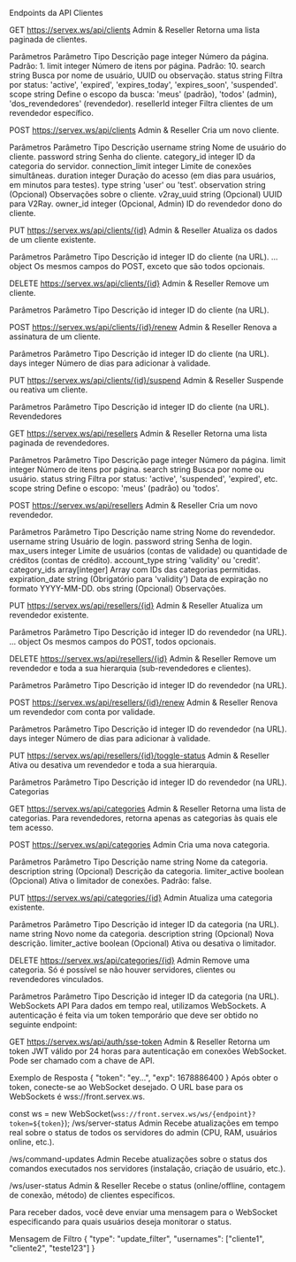 Endpoints da API
Clientes

GET
https://servex.ws/api/clients
Admin & Reseller
Retorna uma lista paginada de clientes.

Parâmetros
Parâmetro Tipo Descrição
page integer Número da página. Padrão: 1.
limit integer Número de itens por página. Padrão: 10.
search string Busca por nome de usuário, UUID ou observação.
status string Filtra por status: 'active', 'expired', 'expires_today', 'expires_soon', 'suspended'.
scope string Define o escopo da busca: 'meus' (padrão), 'todos' (admin), 'dos_revendedores' (revendedor).
resellerId integer Filtra clientes de um revendedor específico.

POST
https://servex.ws/api/clients
Admin & Reseller
Cria um novo cliente.

Parâmetros
Parâmetro Tipo Descrição
username string Nome de usuário do cliente.
password string Senha do cliente.
category_id integer ID da categoria do servidor.
connection_limit integer Limite de conexões simultâneas.
duration integer Duração do acesso (em dias para usuários, em minutos para testes).
type string 'user' ou 'test'.
observation string (Opcional) Observações sobre o cliente.
v2ray_uuid string (Opcional) UUID para V2Ray.
owner_id integer (Opcional, Admin) ID do revendedor dono do cliente.

PUT
https://servex.ws/api/clients/{id}
Admin & Reseller
Atualiza os dados de um cliente existente.

Parâmetros
Parâmetro Tipo Descrição
id integer ID do cliente (na URL).
... object Os mesmos campos do POST, exceto que são todos opcionais.

DELETE
https://servex.ws/api/clients/{id}
Admin & Reseller
Remove um cliente.

Parâmetros
Parâmetro Tipo Descrição
id integer ID do cliente (na URL).

POST
https://servex.ws/api/clients/{id}/renew
Admin & Reseller
Renova a assinatura de um cliente.

Parâmetros
Parâmetro Tipo Descrição
id integer ID do cliente (na URL).
days integer Número de dias para adicionar à validade.

PUT
https://servex.ws/api/clients/{id}/suspend
Admin & Reseller
Suspende ou reativa um cliente.

Parâmetros
Parâmetro Tipo Descrição
id integer ID do cliente (na URL).
Revendedores

GET
https://servex.ws/api/resellers
Admin & Reseller
Retorna uma lista paginada de revendedores.

Parâmetros
Parâmetro Tipo Descrição
page integer Número da página.
limit integer Número de itens por página.
search string Busca por nome ou usuário.
status string Filtra por status: 'active', 'suspended', 'expired', etc.
scope string Define o escopo: 'meus' (padrão) ou 'todos'.

POST
https://servex.ws/api/resellers
Admin & Reseller
Cria um novo revendedor.

Parâmetros
Parâmetro Tipo Descrição
name string Nome do revendedor.
username string Usuário de login.
password string Senha de login.
max_users integer Limite de usuários (contas de validade) ou quantidade de créditos (contas de crédito).
account_type string 'validity' ou 'credit'.
category_ids array[integer] Array com IDs das categorias permitidas.
expiration_date string (Obrigatório para 'validity') Data de expiração no formato YYYY-MM-DD.
obs string (Opcional) Observações.

PUT
https://servex.ws/api/resellers/{id}
Admin & Reseller
Atualiza um revendedor existente.

Parâmetros
Parâmetro Tipo Descrição
id integer ID do revendedor (na URL).
... object Os mesmos campos do POST, todos opcionais.

DELETE
https://servex.ws/api/resellers/{id}
Admin & Reseller
Remove um revendedor e toda a sua hierarquia (sub-revendedores e clientes).

Parâmetros
Parâmetro Tipo Descrição
id integer ID do revendedor (na URL).

POST
https://servex.ws/api/resellers/{id}/renew
Admin & Reseller
Renova um revendedor com conta por validade.

Parâmetros
Parâmetro Tipo Descrição
id integer ID do revendedor (na URL).
days integer Número de dias para adicionar à validade.

PUT
https://servex.ws/api/resellers/{id}/toggle-status
Admin & Reseller
Ativa ou desativa um revendedor e toda a sua hierarquia.

Parâmetros
Parâmetro Tipo Descrição
id integer ID do revendedor (na URL).
Categorias

GET
https://servex.ws/api/categories
Admin & Reseller
Retorna uma lista de categorias. Para revendedores, retorna apenas as categorias às quais ele tem acesso.

POST
https://servex.ws/api/categories
Admin
Cria uma nova categoria.

Parâmetros
Parâmetro Tipo Descrição
name string Nome da categoria.
description string (Opcional) Descrição da categoria.
limiter_active boolean (Opcional) Ativa o limitador de conexões. Padrão: false.

PUT
https://servex.ws/api/categories/{id}
Admin
Atualiza uma categoria existente.

Parâmetros
Parâmetro Tipo Descrição
id integer ID da categoria (na URL).
name string Novo nome da categoria.
description string (Opcional) Nova descrição.
limiter_active boolean (Opcional) Ativa ou desativa o limitador.

DELETE
https://servex.ws/api/categories/{id}
Admin
Remove uma categoria. Só é possível se não houver servidores, clientes ou revendedores vinculados.

Parâmetros
Parâmetro Tipo Descrição
id integer ID da categoria (na URL).
WebSockets API
Para dados em tempo real, utilizamos WebSockets. A autenticação é feita via um token temporário que deve ser obtido no seguinte endpoint:

GET
https://servex.ws/api/auth/sse-token
Admin & Reseller
Retorna um token JWT válido por 24 horas para autenticação em conexões WebSocket. Pode ser chamado com a chave de API.

Exemplo de Resposta
{
"token": "ey...",
"exp": 1678886400
}
Após obter o token, conecte-se ao WebSocket desejado. O URL base para os WebSockets é wss://front.servex.ws.

const ws = new WebSocket(`wss://front.servex.ws/ws/{endpoint}?token=${token}`);
/ws/server-status
Admin
Recebe atualizações em tempo real sobre o status de todos os servidores do admin (CPU, RAM, usuários online, etc.).

/ws/command-updates
Admin
Recebe atualizações sobre o status dos comandos executados nos servidores (instalação, criação de usuário, etc.).

/ws/user-status
Admin & Reseller
Recebe o status (online/offline, contagem de conexão, método) de clientes específicos.

Para receber dados, você deve enviar uma mensagem para o WebSocket especificando para quais usuários deseja monitorar o status.

Mensagem de Filtro
{
"type": "update_filter",
"usernames": ["cliente1", "cliente2", "teste123"]
}
